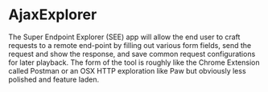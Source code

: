 # AjaxExplorer
The Super Endpoint Explorer (SEE) app will allow the end user to craft requests to a remote end-point by filling out various form fields, send the request and show the response, and save common request configurations for later playback. The form of the tool is roughly like the Chrome Extension called Postman or an OSX HTTP exploration like Paw but obviously less polished and feature laden.
